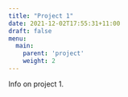 ```yaml
---
title: "Project 1"
date: 2021-12-02T17:55:31+11:00
draft: false
menu:
  main:
    parent: 'project'
    weight: 2
---
```


Info on project 1.
